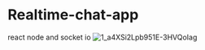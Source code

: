 # Realtime-chat-app
react node and socket io
![1_a4XSi2Lpb951E-3HVQoIag](https://user-images.githubusercontent.com/77829205/149240896-858a3966-3222-4abf-b0ff-7da78bc4178a.jpg)
